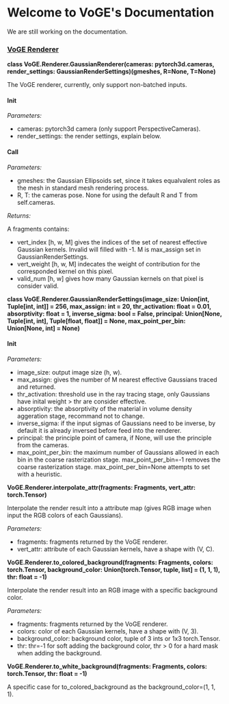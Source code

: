 # Welcome to VoGE's Documentation

We are still working on the documentation.

### [VoGE Renderer](https://github.com/Angtian/VoGE/blob/main/VoGE/Renderer.py)
**class VoGE.Renderer.GaussianRenderer(cameras: pytorch3d.cameras, render_settings: GaussianRenderSettings)(gmeshes, R=None, T=None)**

The VoGE renderer, currently, only support non-batched inputs.

#### Init
*Parameters:*

- cameras: pytorch3d camera (only support PerspectiveCameras).
- render_settings: the render settings, explain below.

#### Call

*Parameters:*

- gmeshes: the Gaussian Ellipsoids set, since it takes equalvalent roles as the mesh in standard mesh rendering process.
- R, T: the cameras pose. None for using the default R and T from self.cameras.

*Returns:*

A fragments contains:
- vert_index \[h, w, M\] gives the indices of the set of nearest effective Gaussian kernels. Invalid will filled with -1. M is max_assign set in GaussianRenderSettings.
- vert_weight \[h, w, M\] indecates the weight of contribution for the corresponded kernel on this pixel.
- valid_num \[h, w\] gives how many Gaussian kernels on that pixel is consider valid.


**class VoGE.Renderer.GaussianRenderSettings(image_size: Union[int, Tuple[int, int]] = 256, max_assign: int = 20, thr_activation: float = 0.01, absorptivity: float = 1, inverse_sigma: bool = False, principal: Union[None, Tuple[int, int], Tuple[float, float]] = None, max_point_per_bin: Union[None, int] = None)**

#### Init
*Parameters:*

- image_size: output image size (h, w).
- max_assign: gives the number of M nearest effective Gaussians traced and returned.
- thr_activation: threshold use in the ray tracing stage, only Gaussians have inital weight > thr are consider effective.
- absorptivity: the absorptivity of the material in volume density aggeration stage, recommand not to change.
- inverse_sigma: if the input sigmas of Gaussians need to be inverse, by default it is already inversed before feed into the renderer.
- principal: the principle point of camera, if None, will use the principle from the cameras.
- max_point_per_bin: the maximum number of Gaussians allowed in each bin in the coarse rasterization stage. max_point_per_bin=-1 removes the coarse rasterization stage. max_point_per_bin=None attempts to set with a heuristic.  

**VoGE.Renderer.interpolate_attr(fragments: Fragments, vert_attr: torch.Tensor)**

Interpolate the render result into a attribute map (gives RGB image when input the RGB colors of each Gaussians).

*Parameters:*

- fragments: fragments returned by the VoGE renderer.
- vert_attr: attribute of each Gaussian kernels, have a shape with (V, C).

**VoGE.Renderer.to_colored_background(fragments: Fragments, colors: torch.Tensor, background_color: Union[torch.Tensor, tuple, list] = (1, 1, 1), thr: float = -1)**

Interpolate the render result into an RGB image with a specific background color.

*Parameters:*

- fragments: fragments returned by the VoGE renderer.
- colors: color of each Gaussian kernels, have a shape with (V, 3).
- background_color: background color, tuple of 3 ints or 1x3 torch.Tensor.
- thr: thr=-1 for soft adding the background color, thr > 0 for a hard mask when adding the background.

**VoGE.Renderer.to_white_background(fragments: Fragments, colors: torch.Tensor, thr: float = -1)**

A specific case for to_colored_background as the background_color=(1, 1, 1).
